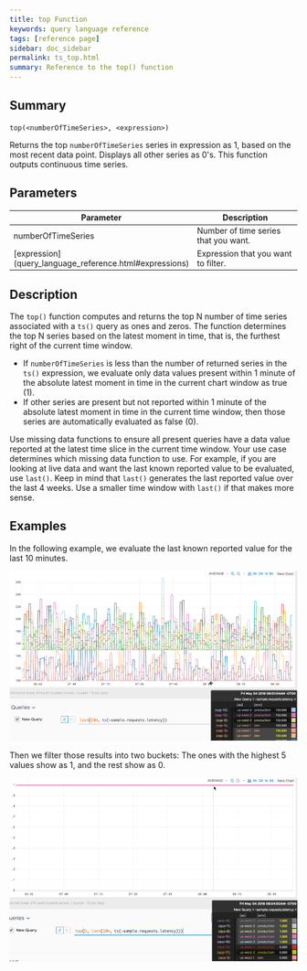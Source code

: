 ```yaml
---
title: top Function
keywords: query language reference
tags: [reference page]
sidebar: doc_sidebar
permalink: ts_top.html
summary: Reference to the top() function
---
```

## Summary
```
top(<numberOfTimeSeries>, <expression>)
```
Returns the top `numberOfTimeSeries` series in expression as 1, based on the most recent data point. Displays all other series as 0's. This function outputs continuous time series.

## Parameters
<table>
<tbody>
<thead>
<tr><th width="20%">Parameter</th><th width="80%">Description</th></tr>
</thead>
<tr>
<td>numberOfTimeSeries</td>
<td>Number of time series that you want.  </td></tr>
<tr>
<td markdown="span"> [expression](query_language_reference.html#expressions)</td>
<td>Expression that you want to filter.</td>
</tr>
</tbody>
</table>

## Description

The `top()` function computes and returns the top N number of time series associated with a `ts()` query as ones and zeros. The function determines the top N series based on the latest moment in time, that is, the furthest right of the current time window.
* If `numberOfTimeSeries` is less than the number of returned series in the `ts()` expression, we evaluate only data values present within 1 minute of the absolute latest moment in time in the current chart window as true (1).
* If other series are present but not reported within 1 minute of the absolute latest moment in time in the current time window, then those series are automatically evaluated as false (0).

Use missing data functions to ensure all present queries have a data value reported at the latest time slice in the current time window. Your use case determines which missing data function to use. For example, if you are looking at live data and want the last known reported value to be evaluated, use `last()`. Keep in mind that `last()` generates the last reported value over the last 4 weeks. Use a smaller time window with `last()` if that makes more sense.

## Examples

In the following example, we evaluate the last known reported value for the last 10 minutes.

![filter base](images/ts_filter_base.png)

Then we filter those results into two buckets: The ones with the highest 5 values show as 1, and the rest show as 0.

![top example](images/ts_top.png)
